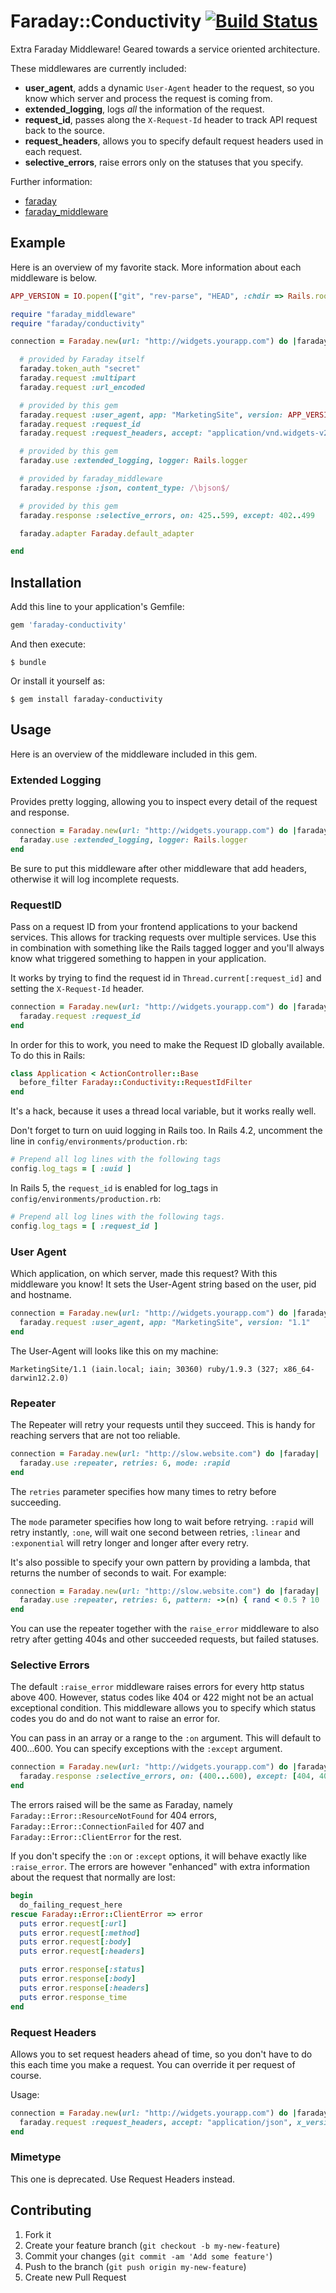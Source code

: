 # Faraday::Conductivity [![Build Status](https://travis-ci.org/yourkarma/faraday-conductivity.png?branch=master)](https://travis-ci.org/yourkarma/faraday-conductivity)

Extra Faraday Middleware! Geared towards a service oriented architecture.

These middlewares are currently included:

* **user_agent**, adds a dynamic `User-Agent` header to the request, so you
  know which server and process the request is coming from.
* **extended_logging**, logs *all* the information of the request.
* **request_id**, passes along the `X-Request-Id` header to track API request
  back to the source.
* **request_headers**, allows you to specify default request headers used in each request.
* **selective_errors**, raise errors only on the statuses that you specify.

Further information:

* [faraday](https://github.com/lostisland/faraday)
* [faraday_middleware](https://github.com/lostisland/faraday_middleware)

## Example

Here is an overview of my favorite stack. More information about each
middleware is below.

``` ruby
APP_VERSION = IO.popen(["git", "rev-parse", "HEAD", :chdir => Rails.root]).read.chomp

require "faraday_middleware"
require "faraday/conductivity"

connection = Faraday.new(url: "http://widgets.yourapp.com") do |faraday|

  # provided by Faraday itself
  faraday.token_auth "secret"
  faraday.request :multipart
  faraday.request :url_encoded

  # provided by this gem
  faraday.request :user_agent, app: "MarketingSite", version: APP_VERSION
  faraday.request :request_id
  faraday.request :request_headers, accept: "application/vnd.widgets-v2+json"

  # provided by this gem
  faraday.use :extended_logging, logger: Rails.logger

  # provided by faraday_middleware
  faraday.response :json, content_type: /\bjson$/

  # provided by this gem
  faraday.response :selective_errors, on: 425..599, except: 402..499

  faraday.adapter Faraday.default_adapter

end
```

## Installation

Add this line to your application's Gemfile:

``` ruby
gem 'faraday-conductivity'
```

And then execute:

```
$ bundle
```

Or install it yourself as:

```
$ gem install faraday-conductivity
```

## Usage

Here is an overview of the middleware included in this gem.

### Extended Logging

Provides pretty logging, allowing you to inspect every detail of the request
and response.

``` ruby
connection = Faraday.new(url: "http://widgets.yourapp.com") do |faraday|
  faraday.use :extended_logging, logger: Rails.logger
end
```

Be sure to put this middleware after other middleware that add headers,
otherwise it will log incomplete requests.

### RequestID

Pass on a request ID from your frontend applications to your backend services.
This allows for tracking requests over multiple services. Use this in
combination with something like the Rails tagged logger and you'll always know
what triggered something to happen in your application.

It works by trying to find the request id in `Thread.current[:request_id]` and
setting the `X-Request-Id` header.

``` ruby
connection = Faraday.new(url: "http://widgets.yourapp.com") do |faraday|
  faraday.request :request_id
end
```

In order for this to work, you need to make the Request ID globally available.
To do this in Rails:

``` ruby
class Application < ActionController::Base
  before_filter Faraday::Conductivity::RequestIdFilter
end
```

It's a hack, because it uses a thread local variable, but it works really well.

Don't forget to turn on uuid logging in Rails too. In Rails 4.2, uncomment the line in
`config/environments/production.rb`:

``` ruby
# Prepend all log lines with the following tags
config.log_tags = [ :uuid ]
```

In Rails 5, the `request_id` is enabled for log_tags in `config/environments/production.rb`:

```ruby
# Prepend all log lines with the following tags.
config.log_tags = [ :request_id ]
```

### User Agent

Which application, on which server, made this request? With this middleware you
know! It sets the User-Agent string based on the user, pid and hostname.

``` ruby
connection = Faraday.new(url: "http://widgets.yourapp.com") do |faraday|
  faraday.request :user_agent, app: "MarketingSite", version: "1.1"
end
```

The User-Agent will looks like this on my machine:

```
MarketingSite/1.1 (iain.local; iain; 30360) ruby/1.9.3 (327; x86_64-darwin12.2.0)
```

### Repeater

The Repeater will retry your requests until they succeed. This is handy for
reaching servers that are not too reliable.

``` ruby
connection = Faraday.new(url: "http://slow.website.com") do |faraday|
  faraday.use :repeater, retries: 6, mode: :rapid
end
```

The `retries` parameter specifies how many times to retry before succeeding.

The `mode` parameter specifies how long to wait before retrying. `:rapid` will
retry instantly, `:one`, will wait one second between retries, `:linear` and
`:exponential` will retry longer and longer after every retry.

It's also possible to specify your own pattern by providing a lambda, that
returns the number of seconds to wait. For example:

``` ruby
connection = Faraday.new(url: "http://slow.website.com") do |faraday|
  faraday.use :repeater, retries: 6, pattern: ->(n) { rand < 0.5 ? 10 : 2 }
end
```

You can use the repeater together with the `raise_error` middleware to also
retry after getting 404s and other succeeded requests, but failed statuses.

### Selective Errors

The default `:raise_error` middleware raises errors for every http status above
400. However, status codes like 404 or 422 might not be an actual exceptional
condition. This middleware allows you to specify which status codes you do and
do not want to raise an error for.

You can pass in an array or a range to the `:on` argument. This will default to
400...600. You can specify exceptions with the `:except` argument.

``` ruby
connection = Faraday.new(url: "http://widgets.yourapp.com") do |faraday|
  faraday.response :selective_errors, on: (400...600), except: [404, 409, 410, 412, 422]
end
```

The errors raised will be the same as Faraday, namely
`Faraday::Error::ResourceNotFound` for 404 errors,
`Faraday::Error::ConnectionFailed` for 407 and `Faraday::Error::ClientError` for
the rest.

If you don't specify the `:on` or `:except` options, it will behave exactly like
`:raise_error`. The errors are however "enhanced" with extra information about
the request that normally are lost:

``` ruby
begin
  do_failing_request_here
rescue Faraday::Error::ClientError => error
  puts error.request[:url]
  puts error.request[:method]
  puts error.request[:body]
  puts error.request[:headers]

  puts error.response[:status]
  puts error.response[:body]
  puts error.response[:headers]
  puts error.response_time
end
```

### Request Headers

Allows you to set request headers ahead of time, so you don't have to do this
each time you make a request. You can override it per request of course.

Usage:

``` ruby
connection = Faraday.new(url: "http://widgets.yourapp.com") do |faraday|
  faraday.request :request_headers, accept: "application/json", x_version_number: "10"
end
```

### Mimetype

This one is deprecated. Use Request Headers instead.

## Contributing

1. Fork it
2. Create your feature branch (`git checkout -b my-new-feature`)
3. Commit your changes (`git commit -am 'Add some feature'`)
4. Push to the branch (`git push origin my-new-feature`)
5. Create new Pull Request
